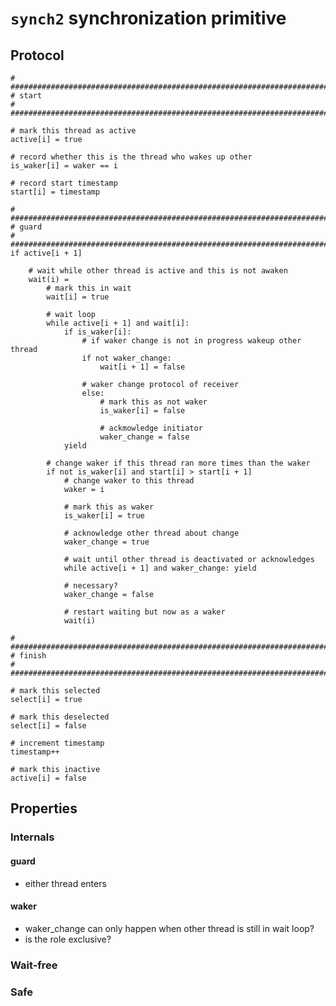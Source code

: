 `synch2` synchronization primitive
===============================================================================

Protocol
-------------------------------------------------------------------------------

    # #########################################################################
    # start
    # #########################################################################

    # mark this thread as active
    active[i] = true

    # record whether this is the thread who wakes up other
    is_waker[i] = waker == i

    # record start timestamp 
    start[i] = timestamp 

    # #########################################################################
    # guard
    # #########################################################################
    if active[i + 1]

        # wait while other thread is active and this is not awaken
	    wait(i) =
            # mark this in wait 
            wait[i] = true

            # wait loop
            while active[i + 1] and wait[i]:
                if is_waker[i]:
                    # if waker change is not in progress wakeup other thread
                    if not waker_change:
                        wait[i + 1] = false
                    
                    # waker change protocol of receiver
                    else:
                        # mark this as not waker
                        is_waker[i] = false

                        # ackmowledge initiator
                        waker_change = false
                yield

            # change waker if this thread ran more times than the waker 
            if not is_waker[i] and start[i] > start[i + 1]
                # change waker to this thread
                waker = i
                
                # mark this as waker
                is_waker[i] = true

                # acknowledge other thread about change
                waker_change = true

                # wait until other thread is deactivated or acknowledges 
                while active[i + 1] and waker_change: yield

                # necessary?
                waker_change = false 

                # restart waiting but now as a waker
                wait(i)
    
    # #########################################################################
    # finish
    # #########################################################################

    # mark this selected 
    select[i] = true

    # mark this deselected
    select[i] = false

    # increment timestamp
    timestamp++

    # mark this inactive
    active[i] = false

Properties
-------------------------------------------------------------------------------

### Internals ###

#### guard ####

* either thread enters

#### waker ####

* waker_change can only happen when other thread is still in wait loop?
* is the role exclusive?

### Wait-free ###

### Safe ###

